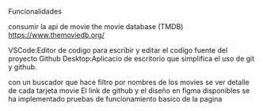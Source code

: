 Funcionalidades

consumir la api de movie
the movie database (TMDB)
https://www.themoviedb.org/

VSCode:Editor de codigo para escribir y editar el codigo fuente del proyecto
Github Desktop:Aplicacio de escritorio que simplifica el uso de git y github.


con un buscador que hace filtro por nombres de los movies
se ver detalle de cada tarjeta movie
El link de github y el diseño en figma disponibles
se ha implementado pruebas de funcionamiento basico de la pagina

